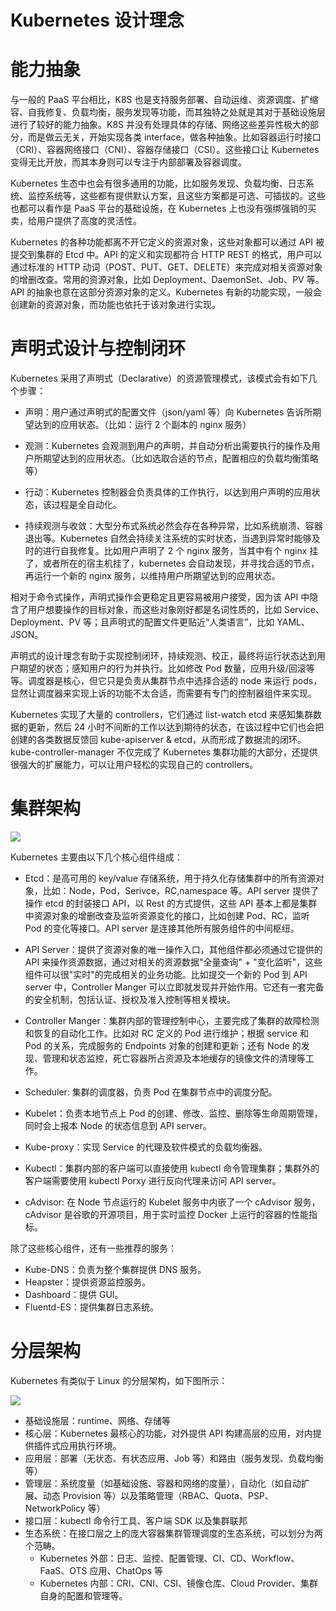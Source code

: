 # Kubernetes 设计理念

# 能力抽象

与一般的 PaaS 平台相比，K8S 也是支持服务部署、自动运维、资源调度、扩缩容、自我修复、负载均衡，服务发现等功能，而其独特之处就是其对于基础设施层进行了较好的能力抽象。K8S 并没有处理具体的存储、网络这些差异性极大的部分，而是做云无关，开始实现各类 interface，做各种抽象。比如容器运行时接口（CRI）、容器网络接口（CNI）、容器存储接口（CSI）。这些接口让 Kubernetes 变得无比开放，而其本身则可以专注于内部部署及容器调度。

Kubernetes 生态中也会有很多通用的功能，比如服务发现、负载均衡、日志系统、监控系统等，这些都有提供默认方案，且这些方案都是可选、可插拔的。这些也都可以看作是 PaaS 平台的基础设施，在 Kubernetes 上也没有强绑强销的买卖，给用户提供了高度的灵活性。

Kubernetes 的各种功能都离不开它定义的资源对象，这些对象都可以通过 API 被提交到集群的 Etcd 中。API 的定义和实现都符合 HTTP REST 的格式，用户可以通过标准的 HTTP 动词（POST、PUT、GET、DELETE）来完成对相关资源对象的增删改查。常用的资源对象，比如 Deployment、DaemonSet、Job、PV 等。API 的抽象也意在这部分资源对象的定义。Kubernetes 有新的功能实现，一般会创建新的资源对象，而功能也依托于该对象进行实现。

# 声明式设计与控制闭环

Kubernetes 采用了声明式（Declarative）的资源管理模式，该模式会有如下几个步骤：

- 声明：用户通过声明式的配置文件（json/yaml 等）向 Kubernetes 告诉所期望达到的应用状态。（比如：运行 2 个副本的 nginx 服务）

- 观测：Kubernetes 会观测到用户的声明，并自动分析出需要执行的操作及用户所期望达到的应用状态。（比如选取合适的节点，配置相应的负载均衡策略等）

- 行动：Kubernetes 控制器会负责具体的工作执行，以达到用户声明的应用状态，该过程是全自动化。

- 持续观测与收敛：大型分布式系统必然会存在各种异常，比如系统崩溃、容器退出等。Kubernetes 自然会持续关注系统的实时状态，当遇到异常时能够及时的进行自我修复。比如用户声明了 2 个 nginx 服务，当其中有个 nginx 挂了，或者所在的宿主机挂了，kubernetes 会自动发现，并寻找合适的节点，再运行一个新的 nginx 服务，以维持用户所期望达到的应用状态。

相对于命令式操作，声明式操作会更稳定且更容易被用户接受，因为该 API 中隐含了用户想要操作的目标对象，而这些对象刚好都是名词性质的，比如 Service、Deployment、PV 等；且声明式的配置文件更贴近“人类语言”，比如 YAML、JSON。

声明式的设计理念有助于实现控制闭环，持续观测、校正，最终将运行状态达到用户期望的状态；感知用户的行为并执行。比如修改 Pod 数量，应用升级/回滚等等。调度器是核心，但它只是负责从集群节点中选择合适的 node 来运行 pods，显然让调度器来实现上诉的功能不太合适，而需要有专门的控制器组件来实现。

Kubernetes 实现了大量的 controllers，它们通过 list-watch etcd 来感知集群数据的更新，然后 24 小时不间断的工作以达到期待的状态，在该过程中它们也会把创建的各类数据反馈回 kube-apiserver & etcd，从而形成了数据流的闭环。kube-controller-manager 不仅完成了 Kubernetes 集群功能的大部分，还提供很强大的扩展能力，可以让用户轻松的实现自己的 controllers。

# 集群架构

![](https://i.postimg.cc/0Qv2TCm0/image.png)

Kubernetes 主要由以下几个核心组件组成：

- Etcd：是高可用的 key/value 存储系统，用于持久化存储集群中的所有资源对象，比如：Node，Pod，Serivce，RC,namespace 等。API server 提供了操作 etcd 的封装接口 API，以 Rest 的方式提供，这些 API 基本上都是集群中资源对象的增删改查及监听资源变化的接口，比如创建 Pod、RC，监听 Pod 的变化等接口。API server 是连接其他所有服务组件的中间枢纽。

- API Server：提供了资源对象的唯一操作入口，其他组件都必须通过它提供的 API 来操作资源数据，通过对相关的资源数据"全量查询" + "变化监听"，这些组件可以很"实时"的完成相关的业务功能。比如提交一个新的 Pod 到 API server 中，Controller Manger 可以立即就发现并开始作用。它还有一套完备的安全机制，包括认证、授权及准入控制等相关模块。

- Controller Manger：集群内部的管理控制中心，主要完成了集群的故障检测和恢复的自动化工作。比如对 RC 定义的 Pod 进行维护；根据 service 和 Pod 的关系，完成服务的 Endpoints 对象的创建和更新；还有 Node 的发现、管理和状态监控，死亡容器所占资源及本地缓存的镜像文件的清理等工作。

- Scheduler: 集群的调度器，负责 Pod 在集群节点中的调度分配。

- Kubelet：负责本地节点上 Pod 的创建、修改、监控、删除等生命周期管理，同时会上报本 Node 的状态信息到 API server。

- Kube-proxy：实现 Service 的代理及软件模式的负载均衡器。

- Kubectl：集群内部的客户端可以直接使用 kubectl 命令管理集群；集群外的客户端需要使用 kubectl Porxy 进行反向代理来访问 API server。

- cAdvisor: 在 Node 节点运行的 Kubelet 服务中内嵌了一个 cAdvisor 服务，cAdvisor 是谷歌的开源项目，用于实时监控 Docker 上运行的容器的性能指标。

除了这些核心组件，还有一些推荐的服务：

- Kube-DNS：负责为整个集群提供 DNS 服务。
- Heapster：提供资源监控服务。
- Dashboard：提供 GUI。
- Fluentd-ES：提供集群日志系统。

# 分层架构

Kubernetes 有类似于 Linux 的分层架构，如下图所示：

![](https://i.postimg.cc/nzVfKSBg/image.png)

- 基础设施层：runtime、网络、存储等
- 核心层：Kubernetes 最核心的功能，对外提供 API 构建高层的应用，对内提供插件式应用执行环境。
- 应用层：部署（无状态、有状态应用、Job 等）和路由（服务发现、负载均衡等）
- 管理层：系统度量（如基础设施、容器和网络的度量），自动化（如自动扩展、动态 Provision 等）以及策略管理（RBAC、Quota、PSP、NetworkPolicy 等）
- 接口层：kubectl 命令行工具、客户端 SDK 以及集群联邦
- 生态系统：在接口层之上的庞大容器集群管理调度的生态系统，可以划分为两个范畴。
  - Kubernetes 外部：日志、监控、配置管理、CI、CD、Workflow、FaaS、OTS 应用、ChatOps 等
  - Kubernetes 内部：CRI、CNI、CSI、镜像仓库、Cloud Provider、集群自身的配置和管理等。
